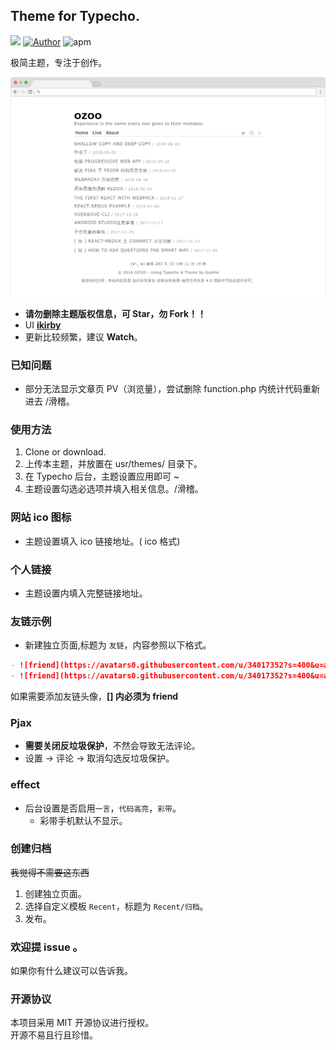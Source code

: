 ## Theme for Typecho. 
![](https://img.shields.io/badge/Theme-%40Typecho-brightgreen.svg)
[![Author](https://img.shields.io/badge/Author-me-brightgreen.svg)](https:\//runtua.cn.com)
![apm](https://img.shields.io/apm/l/vim-mode.svg)  

极简主题，专注于创作。  

![preView](https://raw.githubusercontent.com/shiyiya/Plain/master/screenshot.png)


 - **请勿删除主题版权信息，可 Star，勿 Fork！！**
 - UI **[ikirby](https://ikirby.me/)**
 - 更新比较频繁，建议 **Watch**。


### 已知问题

- 部分无法显示文章页 PV（浏览量），尝试删除 function.php 内统计代码重新进去 /滑稽。

### 使用方法
1. Clone or download.
2. 上传本主题，并放置在 usr/themes/ 目录下。
3. 在 Typecho 后台，主题设置应用即可 ~
4. 主题设置勾选必选项并填入相关信息。/滑稽。


### 网站 ico 图标

- 主题设置填入 ico 链接地址。( ico 格式)

### 个人链接

- 主题设置内填入完整链接地址。

### 友链示例

- 新建独立页面,标题为 ```友链```，内容参照以下格式。

```markdown
- ![friend](https://avatars0.githubusercontent.com/u/34017352?s=400&u=a06f4ca3cebd399527f469c9ce1c9d5486b0a406&v=4)[Google](https://Google.com)
- ![friend](https://avatars0.githubusercontent.com/u/34017352?s=400&u=a06f4ca3cebd399527f469c9ce1c9d5486b0a406&v=4)[Godme: 无非是一个不可知的背负](https://www.runtua.cn)
```
如果需要添加友链头像，**[] 内必须为 friend**

### Pjax

- **需要关闭反垃圾保护**，不然会导致无法评论。
- 设置 -> 评论 -> 取消勾选反垃圾保护。

### effect

- 后台设置是否启用```一言```，```代码高亮```，```彩带```。
  - 彩带手机默认不显示。

### 创建归档
~~我觉得不需要这东西~~
1. 创建独立页面。
2. 选择自定义模板 ```Recent```，标题为 ```Recent/归档```。  
3. 发布。

### 欢迎提 issue 。

如果你有什么建议可以告诉我。

### 开源协议

本项目采用 MIT 开源协议进行授权。  
开源不易且行且珍惜。
